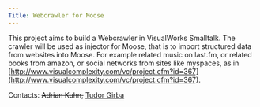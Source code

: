 ```yaml
---
Title: Webcrawler for Moose
---
```


This project aims to build a Webcrawler in VisualWorks Smalltalk. The crawler will be used as injector for Moose, that is to import structured data from websites into Moose. For example related music on last.fm, or related books from amazon, or social networks from sites like myspaces, as in [http://www.visualcomplexity.com/vc/project.cfm?id=367](http://www.visualcomplexity.com/vc/project.cfm?id=367).  

Contacts: <s>Adrian Kuhn,</s> [Tudor Girba](%base_url%/staff/tudorgirba)
